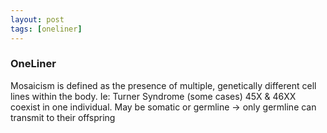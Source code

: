 ```yaml
---
layout: post
tags: [oneliner]
---
```



### OneLiner

Mosaicism is defined as the presence of multiple, genetically different cell lines within the body. Ie: Turner Syndrome (some cases) 45X & 46XX coexist in one individual. May be somatic or germline -> only germline can transmit to their offspring
